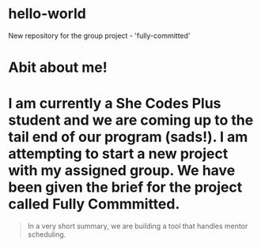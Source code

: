 # hello-world
New repository for the group project - 'fully-committed'

# Abit about me!

# I am currently a She Codes Plus student and we are coming up to the tail end of our program (sads!). I am attempting to start a new project with my assigned group. We have been given the brief for the project called **Fully Commmitted**. 

> In a very short summary, we are building a tool that handles mentor scheduling.
